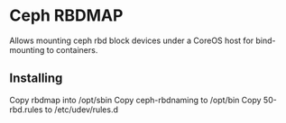 Ceph RBDMAP
===========

Allows mounting ceph rbd block devices under a CoreOS host for bind-mounting to containers.

## Installing
Copy rbdmap into /opt/sbin
Copy ceph-rbdnaming to /opt/bin
Copy 50-rbd.rules to /etc/udev/rules.d
